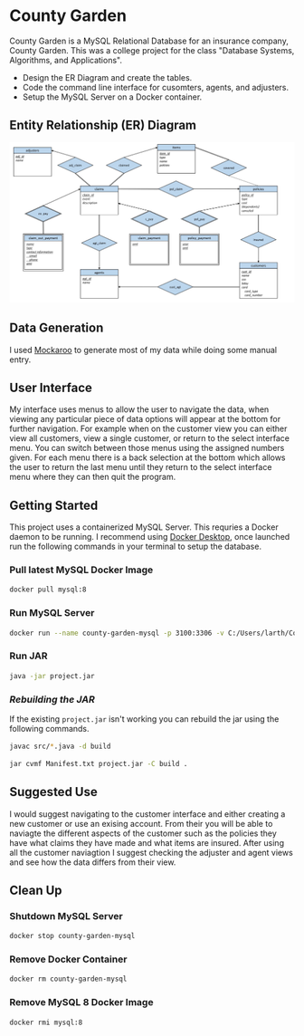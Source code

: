 # County Garden

County Garden is a MySQL Relational Database for an insurance company, County Garden. This was a college project for the class "Database Systems, Algorithms, and Applications".

- Design the ER Diagram and create the tables.
- Code the command line interface for cusomters, agents, and adjusters.
- Setup the MySQL Server on a Docker container.

## Entity Relationship (ER) Diagram

<img src="./ER.jpg" />

## Data Generation

I used [Mockaroo](https://www.mockaroo.com/) to generate most of my data while doing some manual entry.

## User Interface

My interface uses menus to allow the user to navigate the data, when viewing any particular piece of data options will appear at the bottom for further navigation.
For example when on the customer view you can either view all customers, view a single customer, or return to the select interface menu.
You can switch between those menus using the assigned numbers given.
For each menu there is a back selection at the bottom which allows the user to return the last menu until they return to the select interface menu where they can then quit the program.

## Getting Started

This project uses a containerized MySQL Server. This requries a Docker daemon to be running. I recommend using [Docker Desktop](https://www.docker.com/products/docker-desktop/), once launched run the following commands in your terminal to setup the database.

### Pull latest MySQL Docker Image

```sh
docker pull mysql:8
```

### Run MySQL Server

```sh
docker run --name county-garden-mysql -p 3100:3306 -v C:/Users/larth/Coding/county-garden/data/dump.sql:/docker-entrypoint-initdb.d/dump.sql -e MYSQL_ROOT_PASSWORD=password -e MYSQL_DATABASE=county_garden -d mysql:8
```

### Run JAR

```sh
java -jar project.jar
```

### *Rebuilding the JAR*

If the existing `project.jar` isn't working you can rebuild the jar using the following commands.

```sh
javac src/*.java -d build
```

```sh
jar cvmf Manifest.txt project.jar -C build .
```

## Suggested Use

I would suggest navigating to the customer interface and either creating a new customer or use an exising account.
From their you will be able to naviagte the different aspects of the customer such as the policies they have what claims they have made and what items are insured.
After using all the customer naviagtion I suggest checking the adjuster and agent views and see how the data differs from their view.

## Clean Up

### Shutdown MySQL Server

```sh
docker stop county-garden-mysql
```

### Remove Docker Container

```sh
docker rm county-garden-mysql
```

### Remove MySQL 8 Docker Image

```sh
docker rmi mysql:8
```

